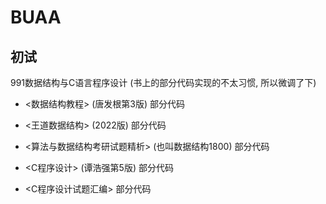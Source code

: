# BUAA

## 初试
991数据结构与C语言程序设计
(书上的部分代码实现的不太习惯, 所以微调了下)

- <数据结构教程> (唐发根第3版) 部分代码
- <王道数据结构> (2022版) 部分代码
- <算法与数据结构考研试题精析> (也叫数据结构1800) 部分代码

- <C程序设计> (谭浩强第5版) 部分代码
- <C程序设计试题汇编> 部分代码
